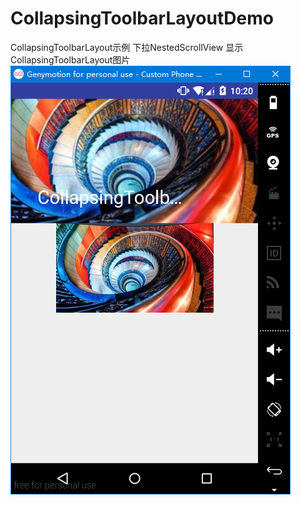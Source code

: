 # CollapsingToolbarLayoutDemo
CollapsingToolbarLayout示例
下拉NestedScrollView 显示CollapsingToolbarLayout图片
![](https://raw.githubusercontent.com/gdmec07120731/CollapsingToolbarLayoutDemo/master/pic/Screenshot.png)
